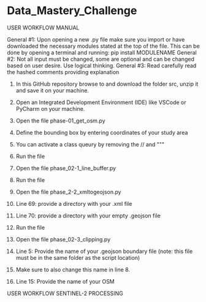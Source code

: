 # Data_Mastery_Challenge

USER WORKFLOW MANUAL

General #1: Upon opening a new .py file make sure you import or have downloaded the necessary modules stated at the top of the file. This can be done by opening a terminal and running: pip install MODULENAME
General #2: Not all input must be changed, some are optional and can be changed based on user desire. Use logical thinking.
General #3: Read carefully read the hashed comments providing explanation

1. In this GitHub repository browse to and download the folder src, unzip it and save it on your machine.
2. Open an Integrated Development Environment (IDE) like VSCode or PyCharm on your machine.
3. Open the file phase-01_get_osm.py 
4. Define the bounding box by entering coordinates of your study area
5. You can activate a class queury by removing the // and """
6. Run the file

7. Open the file phase_02-1_line_buffer.py
8. Run the file

9. Open the file phase_2-2_xmltogeojson.py
10. Line 69: provide a directory with your .xml file
11. Line 70: provide a directory with your empty .geojson file
12. Run the file

13. Open the file phase_02-3_clipping.py
14. Line 5: Provide the name of your .geojson boundary file (note: this file must be in the same folder as the script location)
15. Make sure to also change this name in line 8.
16. Line 15: Provide the name of your OSM 




USER WORKFLOW SENTINEL-2 PROCESSING
